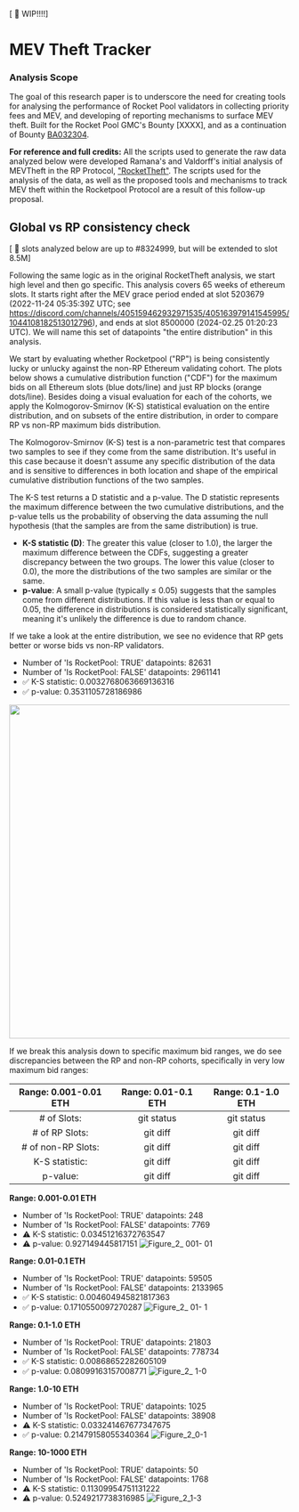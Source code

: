 [ :arrows_counterclockwise: WIP!!!!]

# MEV Theft Tracker

### Analysis Scope
The goal of this research paper is to underscore the need for creating tools for analysing the performance of Rocket Pool validators in collecting priority fees and MEV, and developing of reporting mechanisms to surface MEV theft. Built for the Rocket Pool GMC's Bounty [XXXX], and as a continuation of Bounty [BA032304](https://dao.rocketpool.net/t/july-2023-gmc-call-for-bounty-applications-deadline-is-july-15th/1936/6).

**For reference and full credits:** All the scripts used to generate the raw data analyzed below were developed Ramana's and Valdorff's initial analysis of MEVTheft in the RP Protocol,  ["RocketTheft"](https://github.com/xrchz/rockettheft). The scripts used for the analysis of the data, as well as the proposed tools and mechanisms to track MEV theft within the Rocketpool Protocol are a result of this follow-up proposal. 

## Global vs RP consistency check 
[ :arrows_counterclockwise: slots analyzed below are up to #8324999, but will be extended to slot 8.5M]

Following the same logic as in the original RocketTheft analysis, we start high level and then go specific. This analysis covers 65 weeks of ethereum slots. It starts right after the MEV grace period ended at slot 5203679 (2022-11-24 05:35:39Z UTC; see https://discord.com/channels/405159462932971535/405163979141545995/1044108182513012796), and ends at slot 8500000 (2024-02.25 01:20:23 UTC). We will name this set of datapoints "the entire distribution" in this analysis. 

We start by evaluating whether Rocketpool ("RP") is being consistently lucky or unlucky against the non-RP Ethereum validating cohort. The plots below shows a cumulative distribution function ("CDF") for the maximum bids on all Ethereum slots (blue dots/line) and just RP blocks (orange dots/line).  Besides doing a visual evaluation for each of the cohorts, we apply the Kolmogorov-Smirnov (K-S) statistical evaluation on the entire distribution, and on subsets of the entire distribution, in order to compare RP vs non-RP maximum bids distribution.

The Kolmogorov-Smirnov (K-S) test is a non-parametric test that compares two samples to see if they come from the same distribution. It's useful in this case because it doesn't assume any specific distribution of the data and is sensitive to differences in both location and shape of the empirical cumulative distribution functions of the two samples.

The K-S test returns a D statistic and a p-value. The D statistic represents the maximum difference between the two cumulative distributions, and the p-value tells us the probability of observing the data assuming the null hypothesis (that the samples are from the same distribution) is true. 

* **K-S statistic (D)**: The greater this value (closer to 1.0), the larger the maximum difference between the CDFs, suggesting a greater discrepancy between the two groups. The lower this value (closer to 0.0), the more the distributions of the two samples are similar or the same.
* **p-value**: A small p-value (typically ≤ 0.05) suggests that the samples come from different distributions. If this value is less than or equal to 0.05, the difference in distributions is considered statistically significant, meaning it's unlikely the difference is due to random chance.

If we take a look at the entire distribution, we see no evidence that RP gets better or worse bids vs non-RP validators.
* Number of 'Is RocketPool: TRUE' datapoints: 82631
* Number of 'Is RocketPool: FALSE' datapoints: 2961141
* :white_check_mark: K-S statistic: 0.0032768063669136316
* :white_check_mark: p-value: 0.3531105728186986

<img src="https://github.com/ArtDemocrat/MEVTheftTracker/assets/137831205/8d7cb61d-3877-4992-8ddb-f34933801e6c" width="1000" height="600" img align="center">

If we break this analysis down to specific maximum bid ranges, we do see discrepancies between the RP and non-RP cohorts, specifically in very low maximum bid ranges:

| **Range: 0.001-0.01 ETH** | **Range: 0.01-0.1 ETH** | **Range: 0.1-1.0 ETH** |
|     :---:                 |     :---:               |     :---:              |
| # of Slots:               | git status              | git status             |
| # of RP Slots:            | git diff                | git diff               |
| # of non-RP Slots:        | git diff                | git diff               |
| K-S statistic:            | git diff                | git diff               |
| p-value:                  | git diff                | git diff               |

**Range: 0.001-0.01 ETH**
* Number of 'Is RocketPool: TRUE' datapoints: 248
* Number of 'Is RocketPool: FALSE' datapoints: 7769
* :warning: K-S statistic: 0.03451216372763547
* :warning: p-value: 0.927149445817151
![Figure_2_ 001- 01](https://github.com/ArtDemocrat/MEVTheftTracker/assets/137831205/f8bcef00-f5ec-4aff-915b-51f55420808a)

**Range: 0.01-0.1 ETH**
* Number of 'Is RocketPool: TRUE' datapoints: 59505
* Number of 'Is RocketPool: FALSE' datapoints: 2133965
* :white_check_mark: K-S statistic: 0.004604945821817363
* :white_check_mark: p-value: 0.1710550097270287
![Figure_2_ 01- 1](https://github.com/ArtDemocrat/MEVTheftTracker/assets/137831205/95c6fbba-032f-4bdf-8fdd-f86aa4dd3392)

**Range: 0.1-1.0 ETH**
* Number of 'Is RocketPool: TRUE' datapoints: 21803
* Number of 'Is RocketPool: FALSE' datapoints: 778734
* :white_check_mark: K-S statistic: 0.00868652282605109
* :white_check_mark: p-value: 0.08099163157008771
![Figure_2_ 1-0](https://github.com/ArtDemocrat/MEVTheftTracker/assets/137831205/78998236-9256-48ef-aebb-24349fa80fef)

**Range: 1.0-10 ETH**
* Number of 'Is RocketPool: TRUE' datapoints: 1025
* Number of 'Is RocketPool: FALSE' datapoints: 38908
* :warning: K-S statistic: 0.033241467677347675
* :white_check_mark: p-value: 0.21479158055340364
![Figure_2_0-1](https://github.com/ArtDemocrat/MEVTheftTracker/assets/137831205/6f055d98-f9a0-4427-8b90-02b6d7715c79)

**Range: 10-1000 ETH**
* Number of 'Is RocketPool: TRUE' datapoints: 50
* Number of 'Is RocketPool: FALSE' datapoints: 1768
* :warning: K-S statistic: 0.11309954751131222
* :warning: p-value: 0.5249217738316985
![Figure_2_1-3](https://github.com/ArtDemocrat/MEVTheftTracker/assets/137831205/c300fec4-0388-4fef-acc4-b89249b3ad9f)

